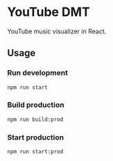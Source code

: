 # YouTube DMT

YouTube music visualizer in React.

## Usage

### Run development

```bash
npm run start
```

### Build production

```bash
npm run build:prod
```

### Start production

```bash
npm run start:prod
```
